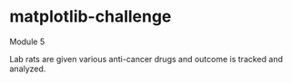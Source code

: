 # matplotlib-challenge

Module 5 

Lab rats are given various anti-cancer drugs and outcome is tracked and analyzed. 
